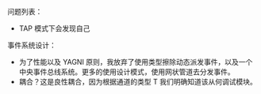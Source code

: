 问题列表：
- TAP 模式下会发现自己

事件系统设计：

- 为了性能以及 YAGNI 原则，我放弃了使用类型擦除动态派发事件，以及一个中央事件总线系统。更多的使用设计模式，使用网状管道去分发事件。
- 耦合？这是良性耦合，因为根据通道的类型 T 我们明确知道该从何调试模块。